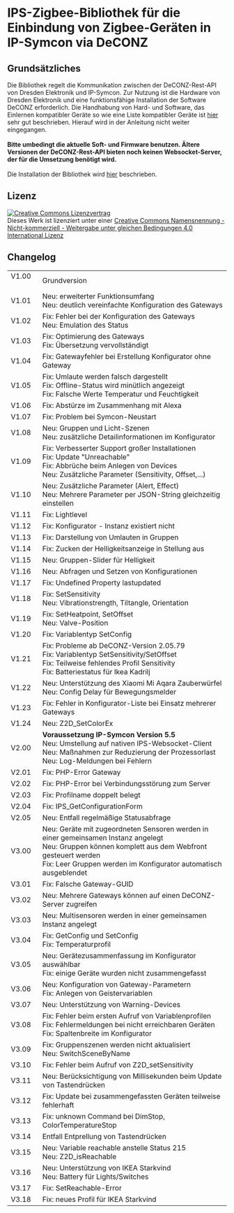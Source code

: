 <!DOCTYPE html>
<html lang="de">
  <head>
    <meta charset="utf-8">
	<meta name="viewport" content="width=device-width">
  </head>

  <body>
	<h1>IPS-Zigbee-Bibliothek für die Einbindung von Zigbee-Geräten in IP-Symcon via DeCONZ</h1>
	<h2>Grundsätzliches</h2>
	Die Bibliothek regelt die Kommunikation zwischen der DeCONZ-Rest-API von Dresden Elektronik und IP-Symcon. Zur Nutzung ist die Hardware von Dresden Elektronik und eine funktionsfähige Installation der Software DeCONZ erforderlich. Die Handhabung von Hard- und Software, das Einlernen kompatibler Geräte so wie eine Liste kompatibler Geräte ist <a href="https://www.dresden-elektronik.de/funk/software/deconz.html">hier</a> sehr gut beschrieben. Hierauf wird in der Anleitung nicht weiter eingegangen.<br><br>
	<b>Bitte umbedingt die aktuelle Soft- und Firmware benutzen. Ältere Versionen der DeCONZ-Rest-API bieten noch keinen Websocket-Server, der für die Umsetzung benötigt wird.</b><br><br>
	Die Installation der Bibliothek wird <a href="https://www.symcon.de/service/dokumentation/komponenten/verwaltungskonsole/module-store/">hier</a> beschrieben.
	<h2>Lizenz</h2>
	<a rel="license" href="http://creativecommons.org/licenses/by-nc-sa/4.0/"><img alt="Creative Commons Lizenzvertrag" style="border-width:0" src="https://i.creativecommons.org/l/by-nc-sa/4.0/88x31.png" /></a><br />Dieses Werk ist lizenziert unter einer <a rel="license" href="http://creativecommons.org/licenses/by-nc-sa/4.0/">Creative Commons Namensnennung - Nicht-kommerziell - Weitergabe unter gleichen Bedingungen 4.0 International Lizenz</a>
	<h2>Changelog</h2>
	<table>
	  <tr>
		<td>V1.00 &nbsp;&nbsp;&nbsp;&nbsp;</td>
		<td>Grundversion</td>
	  </tr>
	  <tr>
		<td>V1.01</td>
		<td>Neu: erweiterter Funktionsumfang<br>
			Neu: deutlich vereinfachte Konfiguration des Gateways</td>
	  </tr>
	  <tr>
		<td>V1.02</td>
		<td>Fix: Fehler bei der Konfiguration des Gateways<br>
			Neu: Emulation des Status</td>
	  </tr>
	  <tr>
		<td>V1.03</td>
		<td>Fix: Optimierung des Gateways<br>
			Fix: Übersetzung vervollständigt</td>
	  </tr>
	  <tr>
		<td>V1.04</td>
		<td>Fix: Gatewayfehler bei Erstellung Konfigurator ohne Gateway</td>
	  </tr>
	  <tr>
		<td>V1.05</td>
		<td>Fix: Umlaute werden falsch dargestellt<br>
			Fix: Offline-Status wird minütlich angezeigt<br>
			Fix: Falsche Werte Temperatur und Feuchtigkeit</td>
	  </tr>
	  <tr>
		<td>V1.06</td>
		<td>Fix: Abstürze im Zusammenhang mit Alexa</td>
	  </tr>
	  <tr>
		<td>V1.07</td>
		<td>Fix: Problem bei Symcon-Neustart</td>
	  </tr>
	  <tr>
		<td>V1.08</td>
		<td>Neu: Gruppen und Licht-Szenen<br>
			Neu: zusätzliche Detailinformationen im Konfigurator</td>
	  </tr>
	  <tr>
		<td>V1.09</td>
		<td>Fix: Verbesserter Support großer Installationen<br>
			Fix: Update "Unreachable"<br>
			Fix: Abbrüche beim Anlegen von Devices<br>
			Neu: Zusätzliche Parameter (Sensitivity, Offset,...)</td>
	  </tr>
	  <tr>
		<td>V1.10</td>
		<td>Neu: Zusätzliche Parameter (Alert, Effect)<br>
			Neu: Mehrere Parameter per JSON-String gleichzeitig einstellen</td>
	  </tr>
	  <tr>
		<td>V1.11</td>
		<td>Fix: Lightlevel</td>
	  </tr>
	  <tr>
		<td>V1.12</td>
		<td>Fix: Konfigurator - Instanz existiert nicht</td>
	  </tr>
	  <tr>
		<td>V1.13</td>
		<td>Fix: Darstellung von Umlauten in Gruppen</td>
	  </tr>
	  <tr>
		<td>V1.14</td>
		<td>Fix: Zucken der Helligkeitsanzeige in Stellung aus</td>
	  </tr>
	  <tr>
		<td>V1.15</td>
		<td>Neu: Gruppen-Slider für Helligkeit</td>
	  </tr>
	  <tr>
		<td>V1.16</td>
		<td>Neu: Abfragen und Setzen von Konfigurationen</td>
	  </tr>
	  <tr>
		<td>V1.17</td>
		<td>Fix: Undefined Property lastupdated</td>
	  </tr>
	  <tr>
		<td>V1.18</td>
		<td>Fix: SetSensitivity<br>
			Neu: Vibrationstrength, Tiltangle, Orientation</td>
	  </tr>
	  <tr>
		<td>V1.19</td>
		<td>Fix: SetHeatpoint, SetOffset<br>
			Neu: Valve-Position</td>
	  </tr>
	  <tr>
		<td>V1.20</td>
		<td>Fix: Variablentyp SetConfig</td>
	  </tr>
	  <tr>
		<td>V1.21</td>
		<td>Fix: Probleme ab DeCONZ-Version 2.05.79<br>
			Fix: Variablentyp SetSensitivity/SetOffset<br>
			Fix: Teilweise fehlendes Profil Sensitivity<br>
			Fix: Batteriestatus für Ikea Kadrilj</td>
	  </tr>
	  <tr>
		<td>V1.22</td>
		<td>Neu: Unterstützung des Xiaomi Mi Aqara Zauberwürfel<br>
			Neu: Config Delay für Bewegungsmelder</td>
	  </tr>
	  <tr>
		<td>V1.23</td>
		<td>Fix: Fehler in Konfigurator-Liste bei Einsatz mehrerer Gateways</td>
	  </tr>
	  <tr>
		<td>V1.24</td>
		<td>Neu: Z2D_SetColorEx</td>
	  </tr>
	  <tr>
		<td>V2.00</td>
		<td><b>Voraussetzung IP-Symcon Version 5.5</b><br>
			Neu: Umstellung auf nativen IPS-Websocket-Client<br>
			Neu: Maßnahmen zur Reduzierung der Prozessorlast<br>
			Neu: Log-Meldungen bei Fehlern</td>
	  </tr>
	  <tr>
		<td>V2.01</td>
		<td>Fix: PHP-Error Gateway</td>
	  </tr>
      <tr>
		<td>V2.02</td>
		<td>Fix: PHP-Error bei Verbindungsstörung zum Server</td>
	  </tr>
      <tr>
		<td>V2.03</td>
		<td>Fix: Profilname doppelt belegt</td>
	  </tr>
      <tr>
		<td>V2.04</td>
		<td>Fix: IPS_GetConfigurationForm</td>
	  </tr>
      <tr>
		<td>V2.05</td>
		<td>Neu: Entfall regelmäßige Statusabfrage</td>
	  </tr>
      <tr>
		<td>V3.00</td>
		<td>Neu: Geräte mit zugeordneten Sensoren werden in einer gemeinsamen Instanz angelegt<br>
			Neu: Gruppen können komplett aus dem Webfront gesteuert werden<br>
			Fix: Leer Gruppen werden im Konfigurator automatisch ausgeblendet</td>
	  </tr>
      <tr>
		<td>V3.01</td>
		<td>Fix: Falsche Gateway-GUID</td>
	  </tr>
      <tr>
		<td>V3.02</td>
		<td>Neu: Mehrere Gateways können auf einen DeCONZ-Server zugreifen</td>
	  </tr>
      <tr>
		<td>V3.03</td>
		<td>Neu: Multisensoren werden in einer gemeinsamen Instanz angelegt</td>
	  </tr>
      <tr>
		<td>V3.04</td>
		<td>Fix: GetConfig und SetConfig<br>
			Fix: Temperaturprofil</td>
	  </tr>
      <tr>
		<td>V3.05</td>
		<td>Neu: Gerätezusammenfassung im Konfigurator auswählbar<br>
			Fix: einige Geräte wurden nicht zusammengefasst</td>
	  </tr>
      <tr>
		<td>V3.06</td>
		<td>Neu: Konfiguration von Gateway-Parametern<br>
			Fix: Anlegen von Geistervariablen</td>
	  </tr>
      <tr>
		<td>V3.07</td>
		<td>Neu: Unterstützung von Warning-Devices</td>
	  </tr>
      <tr>
		<td>V3.08</td>
		<td>Fix: Fehler beim ersten Aufruf von Variablenprofilen<br>
			Fix: Fehlermeldungen bei nicht erreichbaren Geräten<br>
			Fix: Spaltenbreite im Konfigurator</td>
	  </tr>
      <tr>
		<td>V3.09</td>
		<td>Fix: Gruppenszenen werden nicht aktualisiert<br>
			Neu: SwitchSceneByName</td>
	  </tr>
      <tr>
		<td>V3.10</td>
		<td>Fix: Fehler beim Aufruf von Z2D_setSensitivity</td>
	  </tr>
      <tr>
		<td>V3.11</td>
		<td>Neu: Berücksichtigung von Millisekunden beim Update von Tastendrücken</td>
	  </tr>
      <tr>
		<td>V3.12</td>
		<td>Fix: Update bei zusammengefassten Geräten teilweise fehlerhaft</td>
	  </tr>
      <tr>
		<td>V3.13</td>
		<td>Fix: unknown Command bei DimStop, ColorTemperatureStop</td>
	  </tr>
      <tr>
		<td>V3.14</td>
		<td>Entfall Entprellung von Tastendrücken</td>
	  </tr>
      <tr>
		<td>V3.15</td>
		<td>Neu: Variable reachable anstelle Status 215<br>
			Neu: Z2D_isReachable</td>
	  </tr>
      <tr>
		<td>V3.16</td>
		<td>Neu: Unterstützung von IKEA Starkvind<br>
			Neu: Battery für Lights/Switches</td>
	  </tr>
      <tr>
		<td>V3.17</td>
		<td>Fix: SetReachable-Error</td>
	  </tr>
      <tr>
		<td>V3.18</td>
		<td>Fix: neues Profil für IKEA Starkvind</td>
	  </tr>
	</table>
  </body>
</html>
